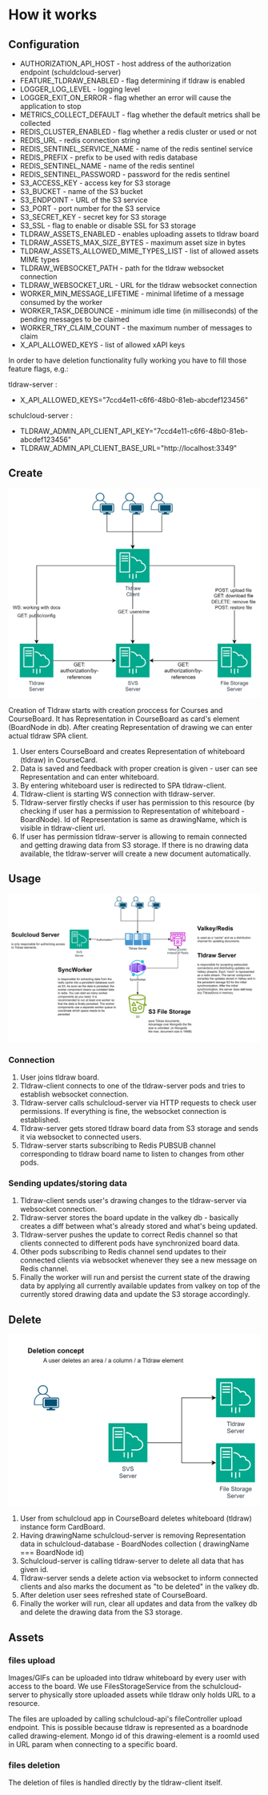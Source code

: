 # How it works

## Configuration

- AUTHORIZATION_API_HOST - host address of the authorization endpoint (schuldcloud-server)
- FEATURE_TLDRAW_ENABLED - flag determining if tldraw is enabled
- LOGGER_LOG_LEVEL - logging level
- LOGGER_EXIT_ON_ERROR - flag whether an error will cause the application to stop
- METRICS_COLLECT_DEFAULT - flag whether the default metrics shall be collected
- REDIS_CLUSTER_ENABLED - flag whether a redis cluster or used or not
- REDIS_URL - redis connection string
- REDIS_SENTINEL_SERVICE_NAME - name of the redis sentinel service
- REDIS_PREFIX - prefix to be used with redis database
- REDIS_SENTINEL_NAME - name of the redis sentinel
- REDIS_SENTINEL_PASSWORD - password for the redis sentinel
- S3_ACCESS_KEY - access key for S3 storage
- S3_BUCKET - name of the S3 bucket
- S3_ENDPOINT - URL of the S3 service
- S3_PORT - port number for the S3 service
- S3_SECRET_KEY - secret key for S3 storage
- S3_SSL - flag to enable or disable SSL for S3 storage
- TLDRAW_ASSETS_ENABLED - enables uploading assets to tldraw board
- TLDRAW_ASSETS_MAX_SIZE_BYTES - maximum asset size in bytes
- TLDRAW_ASSETS_ALLOWED_MIME_TYPES_LIST - list of allowed assets MIME types
- TLDRAW_WEBSOCKET_PATH - path for the tldraw websocket connection
- TLDRAW_WEBSOCKET_URL - URL for the tldraw websocket connection
- WORKER_MIN_MESSAGE_LIFETIME - minimal lifetime of a message consumed by the worker
- WORKER_TASK_DEBOUNCE - minimum idle time (in milliseconds) of the pending messages to be claimed
- WORKER_TRY_CLAIM_COUNT - the maximum number of messages to claim
- X_API_ALLOWED_KEYS - list of allowed xAPI keys

In order to have deletion functionality fully working you have to fill those feature flags, e.g.:

tldraw-server :
- X_API_ALLOWED_KEYS="7ccd4e11-c6f6-48b0-81eb-abcdef123456"

schulcloud-server :
- TLDRAW_ADMIN_API_CLIENT_API_KEY="7ccd4e11-c6f6-48b0-81eb-abcdef123456"
- TLDRAW_ADMIN_API_CLIENT_BASE_URL="http://localhost:3349"

## Create
![Create tldraw workflow](./assets/Create_TLDRAW.drawio.svg)

Creation of Tldraw starts with creation proccess for Courses and CourseBoard. It has Representation in CourseBoard as card's element (BoardNode in db). After creating Representation of drawing we can enter actual tldraw SPA client.

1. User enters CourseBoard and creates Representation of whiteboard (tldraw) in CourseCard.
2. Data is saved and feedback with proper creation is given - user can see Representation and can enter whiteboard.
3. By entering whiteboard user is redirected to SPA tldraw-client.
4. Tldraw-client is starting WS connection with tldraw-server.
5. Tldraw-server firstly checks if user has permission to this resource (by checking if user has a permission to Representation of whiteboard - BoardNode).
    Id of Representation is same as drawingName, which is visible in tldraw-client url.
6. If user has permission tldraw-server is allowing to remain connected and getting drawing data from S3 storage. If there is no drawing data available, the tldraw-server will create a new document automatically. 

## Usage
![Usage tldraw workflow](./assets/Use_TLDRAW.drawio.svg)

### Connection

1. User joins tldraw board.
2. Tldraw-client connects to one of the tldraw-server pods and tries to establish websocket connection.
3. Tldraw-server calls schulcloud-server via HTTP requests to check user permissions. If everything is fine, the websocket connection is established.
4. Tldraw-server gets stored tldraw board data from S3 storage and sends it via websocket to connected users.
5. Tldraw-server starts subscribing to Redis PUBSUB channel corresponding to tldraw board name to listen to changes from other pods.

### Sending updates/storing data

1. Tldraw-client sends user's drawing changes to the tldraw-server via websocket connection.
2. Tldraw-server stores the board update in the valkey db - basically creates a diff between what's already stored and what's being updated.
3. Tldraw-server pushes the update to correct Redis channel so that clients connected to different pods have synchronized board data.
4. Other pods subscribing to Redis channel send updates to their connected clients via websocket whenever they see a new message on Redis channel.
5. Finally the worker will run and persist the current state of the drawing data by applying all currently available updates from valkey on top of the currently stored drawing data and update the S3 storage accordingly.

## Delete
![Delete tldraw workflow](./assets/Delete_TLDRAW.drawio.svg)

1. User from schulcloud app in CourseBoard deletes whiteboard (tldraw) instance form CardBoard.
2. Having drawingName schulcloud-server is removing Representation data in schulcloud-database - BoardNodes collection ( drawingName === BoardNode id)
3. Schulcloud-server is calling tldraw-server to delete all data that has given id.
4. Tldraw-server sends a delete action via websocket to inform connected clients and also marks the document as "to be deleted" in the valkey db.
5. After deletion user sees refreshed state of CourseBoard. 
6. Finally the worker will run, clear all updates and data from the valkey db and delete the drawing data from the S3 storage.

## Assets
### files upload

Images/GIFs can be uploaded into tldraw whiteboard by every user with access to the board. We use FilesStorageService from the schulcloud-server to physically store uploaded assets while tldraw only holds URL to a resource.

The files are uploaded by calling schulcloud-api's fileController upload endpoint. This is possible because tldraw is represented as a boardnode called drawing-element. Mongo id of this drawing-element is a roomId used in URL param when connecting to a specific board.

### files deletion

The deletion of files is handled directly by the tldraw-client itself.